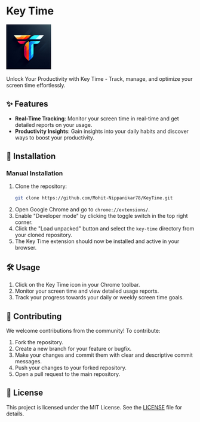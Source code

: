 # Key Time
<img src="./assets/images/icon.png" alt="Key Time Logo" width="120">

Unlock Your Productivity with Key Time - Track, manage, and optimize your screen time effortlessly.

## ✨ Features

- **Real-Time Tracking**: Monitor your screen time in real-time and get detailed reports on your usage.
- **Productivity Insights**: Gain insights into your daily habits and discover ways to boost your productivity.

## 🚀 Installation

### Manual Installation

1. Clone the repository:
    ```bash
    git clone https://github.com/Mohit-Nippanikar78/KeyTime.git
    ```
2. Open Google Chrome and go to `chrome://extensions/`.
3. Enable "Developer mode" by clicking the toggle switch in the top right corner.
4. Click the "Load unpacked" button and select the `key-time` directory from your cloned repository.
5. The Key Time extension should now be installed and active in your browser.

## 🛠️ Usage

1. Click on the Key Time icon in your Chrome toolbar.
2. Monitor your screen time and view detailed usage reports.
3. Track your progress towards your daily or weekly screen time goals.

## 🤝 Contributing

We welcome contributions from the community! To contribute:

1. Fork the repository.
2. Create a new branch for your feature or bugfix.
3. Make your changes and commit them with clear and descriptive commit messages.
4. Push your changes to your forked repository.
5. Open a pull request to the main repository.

## 📜 License

This project is licensed under the MIT License. See the [LICENSE](LICENSE) file for details.

